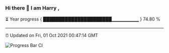 ### Hi there 👋 I am Harry , 

⏳ Year progress { ██████████████████████▁▁▁▁▁▁▁▁ } 74.80 %

---

⏰ Updated on Fri, 01 Oct 2021 00:47:14 GMT

![Progress Bar CI](https://github.com/duykhang68/duykhang68/workflows/Progress%20Bar%20CI/badge.svg)
